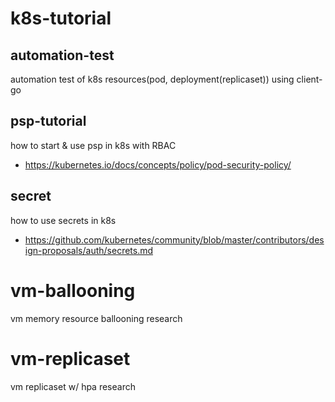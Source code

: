 # k8s-tutorial

## automation-test
automation test of k8s resources(pod, deployment(replicaset)) using client-go

## psp-tutorial
how to start & use psp in k8s with RBAC
- https://kubernetes.io/docs/concepts/policy/pod-security-policy/

## secret
how to use secrets in k8s
- https://github.com/kubernetes/community/blob/master/contributors/design-proposals/auth/secrets.md

# vm-ballooning
vm memory resource ballooning research

# vm-replicaset
vm replicaset w/ hpa research
